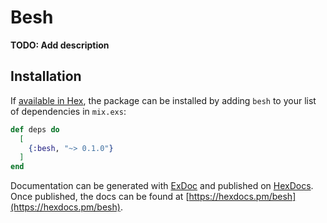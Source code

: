 # Besh

**TODO: Add description**

## Installation

If [available in Hex](https://hex.pm/docs/publish), the package can be installed
by adding `besh` to your list of dependencies in `mix.exs`:

```elixir
def deps do
  [
    {:besh, "~> 0.1.0"}
  ]
end
```

Documentation can be generated with [ExDoc](https://github.com/elixir-lang/ex_doc)
and published on [HexDocs](https://hexdocs.pm). Once published, the docs can
be found at [https://hexdocs.pm/besh](https://hexdocs.pm/besh).

